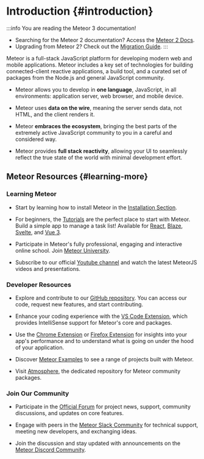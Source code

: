 



# Introduction {#introduction}

:::info You are reading the Meteor 3 documentation!

- Searching for the Meteor 2 documentation? Access the [Meteor 2 Docs](https://docs.meteor.com/).
- Upgrading from Meteor 2? Check out the [Migration Guide](https://v3-migration-docs.meteor.com/).
  :::

Meteor is a full-stack JavaScript platform for developing modern web and mobile applications. Meteor includes a key set of technologies for building connected-client reactive applications, a build tool, and a curated set of packages from the Node.js and general JavaScript community.

- Meteor allows you to develop in **one language**, JavaScript, in all environments: application server, web browser, and mobile device.

- Meteor uses **data on the wire**, meaning the server sends data, not HTML, and the client renders it.

- Meteor **embraces the ecosystem**, bringing the best parts of the extremely active JavaScript community to you in a careful and considered way.

- Meteor provides **full stack reactivity**, allowing your UI to seamlessly reflect the true state of the world with minimal development effort.

## Meteor Resources {#learning-more}

### Learning Meteor

- Start by learning how to install Meteor in the [Installation Section](/about/install.html).

- For beginners, the [Tutorials](https://www.meteor.com/developers/tutorials) are the perfect place to start with Meteor. Build a simple app to manage a task list! Available for [React](https://react-tutorial.meteor.com/), [Blaze](https://blaze-tutorial.meteor.com/), [Svelte](https://svelte-tutorial.meteor.com/), and [Vue 3](https://vue3-tutorial.meteor.com/).

- Participate in Meteor's fully professional, engaging and interactive online school. Join [Meteor University](https://university.meteor.com/).

- Subscribe to our official [Youtube channel](https://www.youtube.com/@MeteorVideos) and watch the latest MeteorJS videos and presentations.

### Developer Resources

- Explore and contribute to our [GitHub repository](https://github.com/meteor). You can access our code, request new features, and start contributing.

- Enhance your coding experience with the [VS Code Extension](https://marketplace.visualstudio.com/items?itemName=meteor-toolbox.meteor-toolbox), which provides IntelliSense support for Meteor's core and packages.

- Use the [Chrome Extension](https://chrome.google.com/webstore/detail/meteor-devtools-evolved/ibniinmoafhgbifjojidlagmggecmpgf) or [Firefox Extension](https://addons.mozilla.org/en-US/firefox/addon/meteor-devtools-evolved/) for insights into your app's performance and to understand what is going on under the hood of your application.

- Discover [Meteor Examples](https://github.com/meteor/examples) to see a range of projects built with Meteor.

- Visit [Atmosphere](https://atmospherejs.com), the dedicated repository for Meteor community packages.

### Join Our Community

- Participate in the [Official Forum](https://forums.meteor.com) for project news, support, community discussions, and updates on core features.

- Engage with peers in the [Meteor Slack Community](https://join.slack.com/t/meteor-community/shared_invite/enQtODA0NTU2Nzk5MTA3LWY5NGMxMWRjZDgzYWMyMTEyYTQ3MTcwZmU2YjM5MTY3MjJkZjQ0NWRjOGZlYmIxZjFlYTA5Mjg4OTk3ODRiOTc) for technical support, meeting new developers, and exchanging ideas.

- Join the discussion and stay updated with announcements on the [Meteor Discord Community](https://discord.gg/mukjwCA56P).